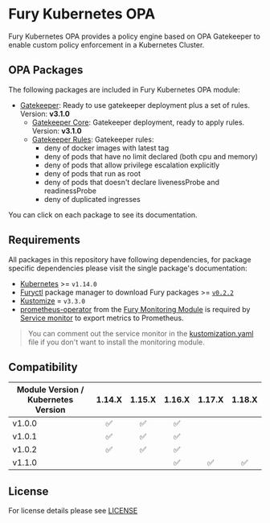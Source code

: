 # Fury Kubernetes OPA

Fury Kubernetes OPA provides a policy engine based on OPA Gatekeeper to enable custom policy enforcement in a
Kubernetes Cluster.

## OPA Packages

The following packages are included in Fury Kubernetes OPA module:

- [Gatekeeper](katalog/gatekeeper): Ready to use gatekeeper deployment plus a set of rules. Version: **v3.1.0**
  - [Gatekeeper Core](katalog/gatekeeper/core): Gatekeeper deployment, ready to apply rules. Version: **v3.1.0**
  - [Gatekeeper Rules](katalog/gatekeeper/rules): Gatekeeper rules:
    - deny of docker images with latest tag
    - deny of pods that have no limit declared (both cpu and memory)
    - deny of pods that allow privilege escalation explicitly
    - deny of pods that run as root
    - deny of pods that doesn't declare livenessProbe and readinessProbe
    - deny of duplicated ingresses

You can click on each package to see its documentation.

## Requirements

All packages in this repository have following dependencies, for package
specific dependencies please visit the single package's documentation:

- [Kubernetes](https://kubernetes.io) >= `v1.14.0`
- [Furyctl](https://github.com/sighupio/furyctl) package manager to download
    Fury packages >= [`v0.2.2`](https://github.com/sighupio/furyctl/releases/tag/v0.2.2)
- [Kustomize](https://github.com/kubernetes-sigs/kustomize) = `v3.3.0`
- [prometheus-operator](https://github.com/sighupio/fury-kubernetes-monitoring/tree/master/katalog/prometheus-operator)
from the [Fury Monitoring Module](https://github.com/sighupio/fury-kubernetes-monitoring) is required by
[Service monitor](./katalog/gatekeeper/core/service-monitor.yml) to export metrics to Prometheus.

> You can comment out the service monitor in the [kustomization.yaml](./katalog/gatekeeper/core/kustomization.yaml)
file if you don't want to install the monitoring module.

## Compatibility

| Module Version / Kubernetes Version |       1.14.X       |       1.15.X       |       1.16.X       |       1.17.X       |       1.18.X       |
| ----------------------------------- | :----------------: | :----------------: | :----------------: | :----------------: | :----------------: |
| v1.0.0                              | :white_check_mark: | :white_check_mark: | :white_check_mark: |                    |                    |
| v1.0.1                              | :white_check_mark: | :white_check_mark: | :white_check_mark: |                    |                    |
| v1.0.2                              | :white_check_mark: | :white_check_mark: | :white_check_mark: |                    |                    |
| v1.1.0                              |                    |                    | :white_check_mark: | :white_check_mark: | :white_check_mark: |

## License

For license details please see [LICENSE](./LICENSE)
